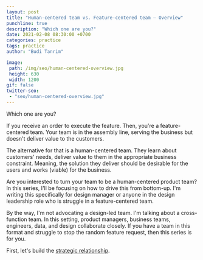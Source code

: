 ```yaml
---
layout: post
title: "Human-centered team vs. Feature-centered team – Overview"
punchline: true
description: "Which one are you?"
date: 2021-02-08 08:30:00 +0700
categories: practice
tags: practice
author: "Budi Tanrim"

image:
 path: /img/seo/human-centered-overview.jpg
 height: 630
 width: 1200
gif: false
twitter-seo: 
 - "seo/human-centered-overview.jpg"
---
```


Which one are you?

If you receive an order to execute the feature. Then, you're a feature-centered team. Your team is in the assembly line, serving the business but doesn't deliver value to the customers.

The alternative for that is a human-centered team. They learn about customers' needs, deliver value to them in the appropriate business constraint. Meaning, the solution they deliver should be desirable for the users and works (viable) for the business.

Are you interested to turn your team to be a human-centered product team? In this series, I'll be focusing on how to drive this from bottom-up. I'm writing this specifically for design manager or anyone in the design leadership role who is struggle in a feature-centered team.

By the way, I'm not advocating a design-led team. I'm talking about a cross-function team. In this setting, product managers, business teams, engineers, data, and design collaborate closely. If you have a team in this format and struggle to stop the random feature request, then this series is for you.

First, let's build the [strategic relationship][link-1].

[link-1]: https://buditanrim.co/2021/human-centered-team-relationship/